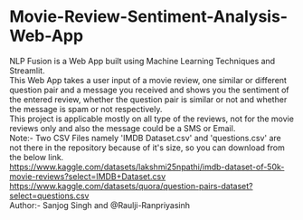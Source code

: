 # Movie-Review-Sentiment-Analysis-Web-App
NLP Fusion is a Web App built using Machine Learning Techniques and Streamlit.<br>
This Web App takes a user input of a movie review, one similar or different question pair and a message you received and shows you the sentiment of the entered review, whether the question pair is similar or not and whether the message is spam or not respectively.<br>
This project is applicable mostly on all type of the reviews, not for the movie reviews only and also the message could be a SMS or Email.<br>
Note:- Two CSV Files namely 'IMDB Dataset.csv' and 'questions.csv' are not there in the repository because of it's size, so you can download from the below link.<br>
https://www.kaggle.com/datasets/lakshmi25npathi/imdb-dataset-of-50k-movie-reviews?select=IMDB+Dataset.csv<br>
https://www.kaggle.com/datasets/quora/question-pairs-dataset?select=questions.csv<br>
Author:- Sanjog Singh and @Raulji-Ranpriyasinh
